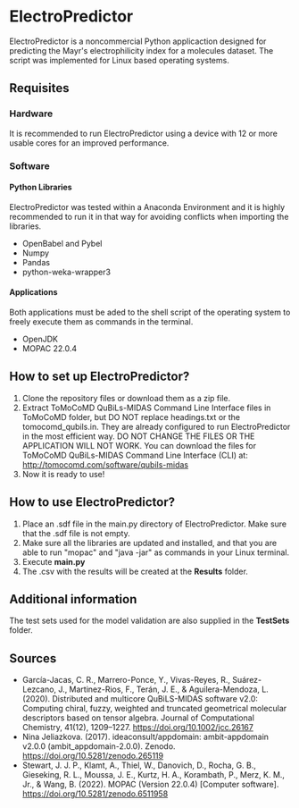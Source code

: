 # ElectroPredictor
ElectroPredictor is a noncommercial Python applicaction designed for predicting the Mayr's electrophilicity index for a molecules dataset. The script was implemented for Linux based operating systems. 
## Requisites
### Hardware
It is recommended to run ElectroPredictor using a device with 12 or more usable cores for an improved performance.
### Software
#### Python Libraries
ElectroPredictor was tested within a Anaconda Environment and it is highly recommended to run it in that way for avoiding
conflicts when importing the libraries.
  - OpenBabel and Pybel
  - Numpy
  - Pandas
  - python-weka-wrapper3
#### Applications
Both applications must be aded to the shell script of the operating system to freely execute them as commands in the terminal.
  - OpenJDK
  - MOPAC 22.0.4 
## How to set up ElectroPredictor?
1. Clone the repository files or download them as a zip file.
2. Extract ToMoCoMD QuBiLs-MIDAS Command Line Interface files in ToMoCoMD folder, but DO NOT replace headings.txt or the tomocomd_qubils.in. They are already configured to run ElectroPredictor in the most efficient way. DO NOT CHANGE THE FILES OR THE APPLICATION WILL NOT WORK. You can download the files for ToMoCoMD QuBiLs-MIDAS Command Line Interface (CLI) at: http://tomocomd.com/software/qubils-midas
3. Now it is ready to use!
## How to use ElectroPredictor?
1. Place an .sdf file in the main.py directory of ElectroPredictor. Make sure that the .sdf file is not empty.
2. Make sure all the libraries are updated and installed, and that you are able to run "mopac" and "java -jar" as commands in your Linux terminal.
3. Execute **main.py** 
4. The .csv with the results will be created at the **Results** folder.
## Additional information
The test sets used for the model validation are also supplied in the **TestSets** folder.
## Sources
- García-Jacas, C. R., Marrero-Ponce, Y., Vivas-Reyes, R., Suárez-Lezcano, J., Martinez-Rios, F., Terán, J. E., & Aguilera-Mendoza, L. (2020). Distributed and multicore QuBiLS-MIDAS software v2.0: Computing chiral, fuzzy, weighted and truncated geometrical molecular descriptors based on tensor algebra. Journal of Computational Chemistry, 41(12), 1209–1227. https://doi.org/10.1002/jcc.26167
- Nina Jeliazkova. (2017). ideaconsult/appdomain: ambit-appdomain v2.0.0 (ambit_appdomain-2.0.0). Zenodo. https://doi.org/10.5281/zenodo.265119
- Stewart, J. J. P., Klamt, A., Thiel, W., Danovich, D., Rocha, G. B., Gieseking, R. L., Moussa, J. E., Kurtz, H. A., Korambath, P., Merz, K. M., Jr., & Wang, B. (2022). MOPAC (Version 22.0.4) [Computer software]. https://doi.org/10.5281/zenodo.6511958


